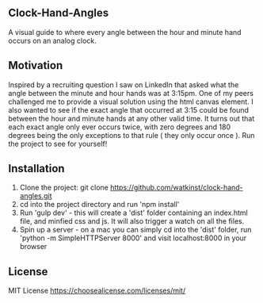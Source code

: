 ## Clock-Hand-Angles
A visual guide to where every angle between the hour and minute hand occurs on an analog clock.

## Motivation
Inspired by a recruiting question I saw on LinkedIn that asked what the angle between the minute and hour hands was at 3:15pm. One of my peers challenged me to provide a visual solution using the html canvas element. I also wanted to see if the exact angle that occurred at 3:15 could be found between the hour and minute hands at any other valid time. It turns out that each exact angle only ever occurs twice, with zero degrees and 180 degrees being the only exceptions to that rule ( they only occur once ). Run the project to see for yourself!

## Installation
1) Clone the project: git clone https://github.com/watkinst/clock-hand-angles.git
2) cd into the project directory and run 'npm install'
3) Run 'gulp dev' - this will create a 'dist' folder containing an index.html file, and minfied css and js. It will also trigger a watch on all the files.
4) Spin up a server - on a mac you can simply cd into the 'dist' folder, run 'python -m SimpleHTTPServer 8000' and visit localhost:8000 in your browser

## License
MIT License
https://choosealicense.com/licenses/mit/
